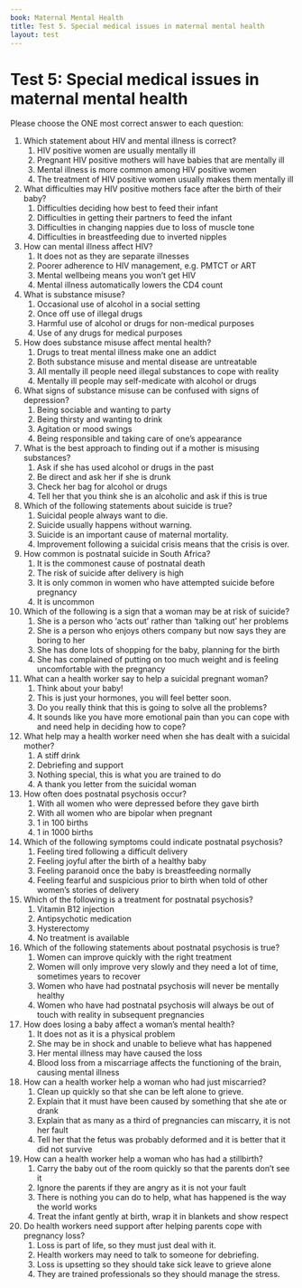 ```yaml
---
book: Maternal Mental Health
title: Test 5. Special medical issues in maternal mental health
layout: test
---
```


# Test 5: Special medical issues in maternal mental health

Please choose the ONE most correct answer to each question:
 
1. 	Which statement about HIV and mental illness is correct?
	1.	HIV positive women are usually mentally ill
	1.	Pregnant HIV positive mothers will have babies that are mentally ill
	1.	Mental illness is more common among HIV positive women
	1.	The treatment of HIV positive women usually makes them mentally ill
2.	What difficulties may HIV positive mothers face after the birth of their baby?
	1.	Difficulties deciding how best to feed their infant
	1.	Difficulties in getting their partners to feed the infant
	1.	Difficulties in changing nappies due to loss of muscle tone
	1.	Difficulties in breastfeeding due to inverted nipples
3.	How can mental illness affect HIV?
	1.	It does not as they are separate illnesses
	1.	Poorer adherence to HIV management, e.g. PMTCT or ART 
	1.	Mental wellbeing means you won’t get HIV
	1.	Mental illness automatically lowers the CD4 count
4. 	What is substance misuse?
	1.	Occasional use of alcohol in a social setting
	1.	Once off use of illegal drugs
	1.	Harmful use of alcohol or drugs for non-medical purposes
	1.	Use of any drugs for medical purposes
5. 	How does substance misuse affect mental health?
	1.	Drugs to treat mental illness make one an addict
	1.	Both substance misuse and mental disease are untreatable
	1.	All mentally ill people need illegal substances to cope with reality
	1.	Mentally ill people may self-medicate with alcohol or drugs
6.	What signs of substance misuse can be confused with signs of depression?
	1.	Being sociable and wanting to party
	1.	Being thirsty and wanting to drink
	1.	Agitation or mood swings
	1.	Being responsible and taking care of one’s appearance
7. 	What is the best approach to finding out if a mother is misusing substances?
	1.	Ask if she has used alcohol or drugs in the past
	1.	Be direct and ask her if she is drunk
	1.	Check her bag for alcohol or drugs
	1.	Tell her that you think she is an alcoholic and ask if this is true
8.	Which of the following statements about suicide is true?
	1.	Suicidal people always want to die.
	1.	Suicide usually happens without warning.
	1.	Suicide is an important cause of maternal mortality.
	1.	Improvement following a suicidal crisis means that the crisis is over.
9.	How common is postnatal suicide in South Africa?
	1.	It is the commonest cause of postnatal death
	1.	The risk of suicide after delivery is high
	1.	It is only common in women who have attempted suicide before pregnancy
	1.	It is uncommon
10.	Which of the following is a sign that a woman may be at risk of suicide?
	1.	She is a person who ‘acts out’ rather than ‘talking out’ her problems
	1.	She is a person who enjoys others company but now says they are boring to her
	1.	She has done lots of shopping for the baby, planning for the birth
	1.	She has complained of putting on too much weight and is feeling uncomfortable with the pregnancy
11.	What can a health worker say to help a suicidal pregnant woman?
	1.	Think about your baby!
	1.	This is just your hormones, you will feel better soon. 
	1.	Do you really think that this is going to solve all the problems?
	1.	It sounds like you have more emotional pain than you can cope with and need help in deciding how to cope?
12.	What help may a health worker need when she has dealt with a suicidal mother?
	1.	A stiff drink
	1.	Debriefing and support
	1.	Nothing special, this is what you are trained to do
	1.	A thank you letter from the suicidal woman
13.	How often does postnatal psychosis occur?
	1.	With all women who were depressed before they gave birth
	1.	With all women who are bipolar when pregnant
	1.	1 in 100 births
	1.	1 in 1000 births
14.	Which of the following symptoms could indicate postnatal psychosis?
	1.	Feeling tired following a difficult delivery
	1.	Feeling joyful after the birth of a healthy baby
	1.	Feeling paranoid once the baby is breastfeeding normally
	1.	Feeling fearful and suspicious prior to birth when told of other women’s stories of delivery
15.	Which of the following is a treatment for postnatal psychosis?
	1.	Vitamin B12 injection
	1.	Antipsychotic medication
	1.	Hysterectomy
	1.	No treatment is available
16.	Which of the following statements about postnatal psychosis is true?
	1.	Women can improve quickly with the right treatment
	1.	Women will only improve very slowly and they need a lot of time, sometimes years to recover
	1.	Women who have had postnatal psychosis will never be mentally healthy
	1.	Women who have had postnatal psychosis will always be out of touch with reality in subsequent pregnancies
17.	How does losing a baby affect a woman’s mental health?
	1.	It does not as it is a physical problem
	1.	She may be in shock and unable to believe what has happened
	1.	Her mental illness may have caused the loss
	1.	Blood loss from a miscarriage affects the functioning of the brain, causing mental illness
18.	How can a health worker help a woman who had just miscarried?
	1.	Clean up quickly so that she can be left alone to grieve.
	1.	Explain that it must have been caused by something that she ate or drank
	1.	Explain that as many as a third of pregnancies can miscarry, it is not her fault
	1.	Tell her that the fetus was probably deformed and it is better that it did not survive
19.	How can a health worker help a woman who has had a stillbirth?
	1.	Carry the baby out of the room quickly so that the parents don’t see it
	1.	Ignore the parents if they are angry as it is not your fault
	1.	There is nothing you can do to help, what has happened is the way the world works
	1.	Treat the infant gently at birth, wrap it in blankets and show respect 
20.	Do health workers need support after helping parents cope with pregnancy loss?
	1.	Loss is part of life, so they must just deal with it. 
	1.	Health workers may need to talk to someone for debriefing.
	1.	Loss is upsetting so they should take sick leave to grieve alone
	1.	They are trained professionals so they should manage the stress.